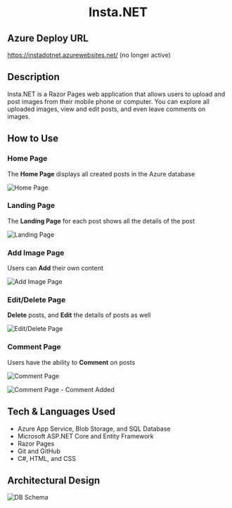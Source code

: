 <h1 align="center">Insta.NET</h1>

## Azure Deploy URL
https://instadotnet.azurewebsites.net/ (no longer active)

## Description
Insta.NET is a Razor Pages web application that allows users to upload and post images from their mobile phone or computer. You can explore all uploaded images, view and edit posts, and even leave comments on images. 

## How to Use
### Home Page
The **Home Page** displays all created posts in the Azure database

![Home Page](/Assets/insta_landing_page.PNG)

### Landing Page
The **Landing Page** for each post shows all the details of the post

![Landing Page](/Assets/insta_details_page.PNG)

### Add Image Page
Users can **Add** their own content
 
![Add Image Page](/Assets/insta_new_image_page.PNG)
 
### Edit/Delete Page
**Delete** posts, and **Edit** the details of posts as well
 
![Edit/Delete Page](/Assets/insta_edit_page.PNG)

### Comment Page
Users have the ability to **Comment** on posts

![Comment Page](/Assets/comment_landing_page.PNG)

![Comment Page - Comment Added](/Assets/comment_added_page.PNG)

## Tech & Languages Used
- Azure App Service, Blob Storage, and SQL Database
- Microsoft ASP.NET Core and Entity Framework
- Razor Pages
- Git and GitHub
- C#, HTML, and CSS

## Architectural Design
![DB Schema](/Assets/insta_schema.png)
